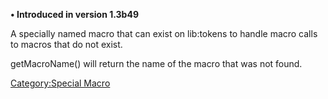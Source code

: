**• Introduced in version 1.3b49**

A specially named macro that can exist on lib:tokens to handle macro calls to macros that do not exist.

getMacroName() will return the name of the macro that was not found.

[Category:Special Macro](Category:Special_Macro "wikilink")